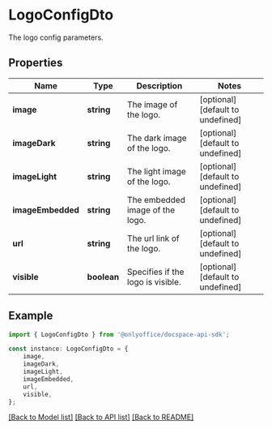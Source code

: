 # LogoConfigDto

The logo config parameters.

## Properties

Name | Type | Description | Notes
------------ | ------------- | ------------- | -------------
**image** | **string** | The image of the logo. | [optional] [default to undefined]
**imageDark** | **string** | The dark image of the logo. | [optional] [default to undefined]
**imageLight** | **string** | The light image of the logo. | [optional] [default to undefined]
**imageEmbedded** | **string** | The embedded image of the logo. | [optional] [default to undefined]
**url** | **string** | The url link of the logo. | [optional] [default to undefined]
**visible** | **boolean** | Specifies if the logo is visible. | [optional] [default to undefined]

## Example

```typescript
import { LogoConfigDto } from '@onlyoffice/docspace-api-sdk';

const instance: LogoConfigDto = {
    image,
    imageDark,
    imageLight,
    imageEmbedded,
    url,
    visible,
};
```

[[Back to Model list]](../README.md#documentation-for-models) [[Back to API list]](../README.md#documentation-for-api-endpoints) [[Back to README]](../README.md)
